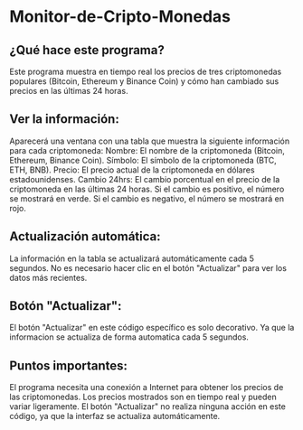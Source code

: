 # Monitor-de-Cripto-Monedas
## ¿Qué hace este programa?

Este programa muestra en tiempo real los precios de tres criptomonedas populares (Bitcoin, Ethereum y Binance Coin) y cómo han cambiado sus precios en las últimas 24 horas.

## Ver la información:

Aparecerá una ventana con una tabla que muestra la siguiente información para cada criptomoneda:
Nombre: El nombre de la criptomoneda (Bitcoin, Ethereum, Binance Coin).
Símbolo: El símbolo de la criptomoneda (BTC, ETH, BNB).
Precio: El precio actual de la criptomoneda en dólares estadounidenses.
Cambio 24hrs: El cambio porcentual en el precio de la criptomoneda en las últimas 24 horas.
Si el cambio es positivo, el número se mostrará en verde.
Si el cambio es negativo, el número se mostrará en rojo.
## Actualización automática:

La información en la tabla se actualizará automáticamente cada 5 segundos.
No es necesario hacer clic en el botón "Actualizar" para ver los datos más recientes.
## Botón "Actualizar":

El botón "Actualizar" en este código específico es solo decorativo. Ya que la informacion se actualiza de forma automatica cada 5 segundos.
## Puntos importantes:

El programa necesita una conexión a Internet para obtener los precios de las criptomonedas.
Los precios mostrados son en tiempo real y pueden variar ligeramente.
El botón "Actualizar" no realiza ninguna acción en este código, ya que la interfaz se actualiza automáticamente.


